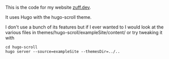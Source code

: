 This is the code for my website [zuff.dev](https://zuff.dev).

It uses Hugo with the hugo-scroll theme.

I don't use a bunch of its features but if I ever wanted to I would look at the various files in themes/hugo-scroll/exampleSite/content/ or try tweaking it with

```
cd hugo-scroll
hugo server --source=exampleSite --themesDir=../..
```
